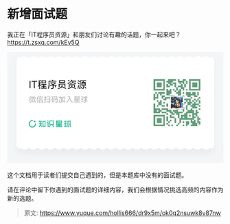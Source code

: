 # 新增面试题

我正在「IT程序员资源」和朋友们讨论有趣的话题，你⼀起来吧？
https://t.zsxq.com/kEy5Q

![image-20240821150225673](新增面试题.assets/image-20240821150225673.png)





这个文档用于读者们提交自己遇到的，但是本题库中没有的面试题。

请在评论中留下你遇到的面试题的详细内容，我们会根据情况挑选高频的内容作为新的选题。


> 原文: <https://www.yuque.com/hollis666/dr9x5m/ok0q2nsuwk8v87nw>